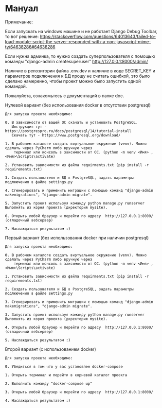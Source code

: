 # Мануал #

Примечание:

Если запускать на windows машине и не работает Django Debug Toolbar, то вот решение:
https://stackoverflow.com/questions/64013643/failed-to-load-module-script-the-server-responded-with-a-non-javascript-mime-ty/64638286#64638286


Если нужна админка, то нужно создать суперпользователя с помощью команды "django-admin createsuperuser"
http://127.0.0.1:8000/admin/ 

Наличие в репозитории файла .env.dev и наличие в коде SECRET_KEY и параметров подключения к БД прошу не считать ошибкой,
это было сделано намеренно, чтобы проект можно было запустить одной командой.

Пожалуйста, ознакомьтесь с документаций в папке doc.

Нулевой вариант (без использования docker в отсутствии postgresql)

    Для запуска проекта необходимо:

    0. В зависимости от вашей ОС скачать и установить PostgreSQL.
       Инструкция тут - https://postgrespro.ru/docs/postgresql/14/tutorial-install
       Скачать тут - https://www.postgresql.org/download/

    1. В рабочем каталоге создать виртуальное окружение (venv). Можно сделать через PyCharm либо вручную через
        терминал или консоль в заисимости от ОС. (python -m venv <Имя> , <Имя>\Scripts\activate)

    2. Установить зависимости из файла requirments.txt (pip install -r requirements.txt)

    3. Создать пользователя и БД в PostgreSQL, задать параметры подлкючения в файле settings.py

    4. Сгенерировать и применить миграции с помощью команд "django-admin makemigrations", "django-admin migrate".

    5. Запустить проект используя команду python manage.py runserver Выполнять из корня проекта (директория mysite).

    6. Открыть любой браузер и перейти по адресу  http://127.0.0.1:8000/ (отладочный вебсервер)

    7. Наслаждаться результатом :)


Первый вариант (без использования docker при наличии postgresql)

    Для запуска проекта необходимо:

    0. В рабочем каталоге создать виртуальное окружение (venv). Можно сделать через PyCharm либо вручную через
        терминал или консоль в заисимости от ОС. (python -m venv <Имя> , <Имя>\Scripts\activate)

    1. Установить зависимости из файла requirments.txt (pip install -r requirements.txt)

    2. Создать пользователя и БД в PostgreSQL, задать параметры подлкючения в файле settings.py

    3. Сгенерировать и применить миграции с помощью команд "django-admin makemigrations", "django-admin migrate".

    3. Запустить проект используя команду python manage.py runserver Выполнять из корня проекта (директория mysite).

    4. Открыть любой браузер и перейти по адресу  http://127.0.0.1:8000/ (отладочный вебсервер)

    5. Наслаждаться результатом :)



Второй вариант (с использованием docker)

    Для запуска проекта необходимо:

    0. Убедиться в том что у вас установлен docker-compose

    1. Открыть терминал и перейти в корневой каталог проекта

    2. Выполнить команду "docker-compose up"

    3. Открыть любой браузер и перейти по адресу  http://127.0.0.1:8000/

    4. Наслаждаться результатом :)


